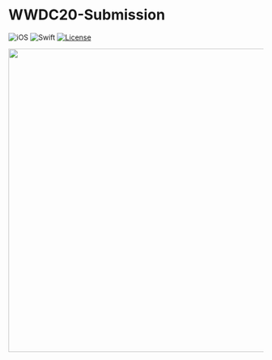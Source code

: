 # WWDC20-Submission

![iOS](https://img.shields.io/badge/iOS-10%20-blue)
![Swift](https://img.shields.io/badge/Swift-5-orange?logo=Swift&logoColor=white)
[![License](https://img.shields.io/github/license/romarakhlin/CoronaMap)](https://github.com/romarakhlin/CoronaMap/blob/master/LICENSE)

<p align="center">
  <img width="800" height="600" src="https://www.apple.com/newsroom/images/live-action/wwdc/Apple_wwdc2020_03132020_big.jpg.large.jpg">
</p>
